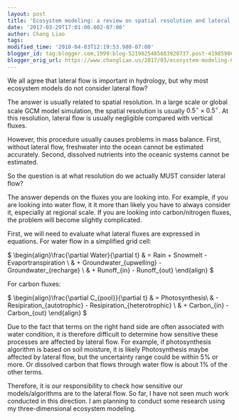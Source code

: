 ```yaml
---
layout: post
title: 'Ecosystem modeling: a review on spatial resolution and lateral flow'
date: '2017-03-29T17:01:00.002-07:00'
author: Chang Liao
tags:
modified_time: '2018-04-03T12:19:53.980-07:00'
blogger_id: tag:blogger.com,1999:blog-5219825485683920737.post-4198598650102904990
blogger_orig_url: https://www.changliao.us/2017/03/ecosystem-modeling-005.html
---
```


We all agree that lateral flow is important in hydrology, but why most 
ecosystem models do not consider lateral flow? 

The answer is usually related to spatial resolution. In a large scale or 
global scale GCM model simulation, the spatial resolution is usually 
$0.5^{\circ} \times 0.5^{\circ}$. At this resolution, lateral flow is usually 
negligible compared with vertical fluxes. 

However, this procedure usually causes problems in mass balance. First, 
without lateral flow, freshwater into the ocean cannot be estimated 
accurately. Second, dissolved nutrients into the oceanic systems cannot be 
estimated. 

So the question is at what resolution do we actually MUST consider lateral 
flow? 

The answer depends on the fluxes you are looking into. For example, if you are 
looking into water flow, it it more than likely you have to always consider 
it, especially at regional scale. If you are looking into carbon/nitrogen 
fluxes, the problem will become slightly complicated. 

First, we will need to evaluate what lateral fluxes are expressed in 
equations. 
For water flow in a simplified grid cell: 

$ 
\begin{align}\frac{\partial Water}{\partial t} &amp; = Rain + Snowmelt  - 
Evaportranspiration \\ 
&amp; + Groundwater_{upwelling} - Groundwater_{recharge} \\ 
&amp; + Runoff_{in} - Runoff_{out} 
\end{align} 
$ 

For carbon fluxes: 

$ 
\begin{align}\frac{\partial C_{pool}}{\partial t} &amp; = Photosynthesis\\ 
&amp; - Resipiration_{autotrophic}  -  Resipiration_{heterotrophic} \\ 
&amp; +  Carbon_{in} - Carbon_{out} 
\end{align} 
$ 

Due to the fact that terms on the right hand side are often associated with 
water condition, it is therefore difficult to determine how sensitive these 
processes are affected by lateral flow. For example, if photosynthesis 
algorithm is based on soil moisture, it is likely Photosynthesis maybe 
affected by lateral flow, but the uncertainty range could be within $5\%$ or 
more. Or dissolved carbon that flows through water flow is about $1\%$ of the 
other terms. 

Therefore, it is our responsibility to check how sensitive our 
models/algorithms are to the lateral flow. So far, I have not seen much work 
conducted in this direction. I am planning to conduct some research using my 
three-dimensional ecosystem modeling. 